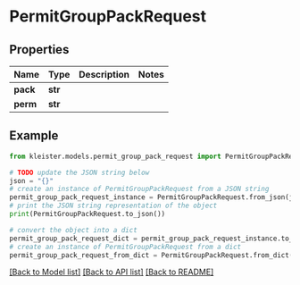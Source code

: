 # PermitGroupPackRequest


## Properties

Name | Type | Description | Notes
------------ | ------------- | ------------- | -------------
**pack** | **str** |  | 
**perm** | **str** |  | 

## Example

```python
from kleister.models.permit_group_pack_request import PermitGroupPackRequest

# TODO update the JSON string below
json = "{}"
# create an instance of PermitGroupPackRequest from a JSON string
permit_group_pack_request_instance = PermitGroupPackRequest.from_json(json)
# print the JSON string representation of the object
print(PermitGroupPackRequest.to_json())

# convert the object into a dict
permit_group_pack_request_dict = permit_group_pack_request_instance.to_dict()
# create an instance of PermitGroupPackRequest from a dict
permit_group_pack_request_from_dict = PermitGroupPackRequest.from_dict(permit_group_pack_request_dict)
```
[[Back to Model list]](../README.md#documentation-for-models) [[Back to API list]](../README.md#documentation-for-api-endpoints) [[Back to README]](../README.md)


